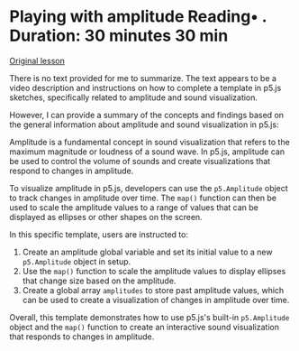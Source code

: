 # Playing with amplitude Reading• . Duration: 30 minutes 30 min

[Original lesson](https://www.coursera.org/learn/uol-introduction-to-programming-2/supplement/evKIR/playing-with-amplitude)

There is no text provided for me to summarize. The text appears to be a video description and instructions on how to complete a template in p5.js sketches, specifically related to amplitude and sound visualization.

However, I can provide a summary of the concepts and findings based on the general information about amplitude and sound visualization in p5.js:

Amplitude is a fundamental concept in sound visualization that refers to the maximum magnitude or loudness of a sound wave. In p5.js, amplitude can be used to control the volume of sounds and create visualizations that respond to changes in amplitude.

To visualize amplitude in p5.js, developers can use the `p5.Amplitude` object to track changes in amplitude over time. The `map()` function can then be used to scale the amplitude values to a range of values that can be displayed as ellipses or other shapes on the screen.

In this specific template, users are instructed to:

1. Create an amplitude global variable and set its initial value to a new `p5.Amplitude` object in setup.
2. Use the `map()` function to scale the amplitude values to display ellipses that change size based on the amplitude.
3. Create a global array `amplitudes` to store past amplitude values, which can be used to create a visualization of changes in amplitude over time.

Overall, this template demonstrates how to use p5.js's built-in `p5.Amplitude` object and the `map()` function to create an interactive sound visualization that responds to changes in amplitude.

